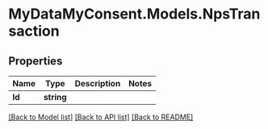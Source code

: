 # MyDataMyConsent.Models.NpsTransaction

## Properties

Name | Type | Description | Notes
------------ | ------------- | ------------- | -------------
**Id** | **string** |  | 

[[Back to Model list]](../README.md#documentation-for-models) [[Back to API list]](../README.md#documentation-for-api-endpoints) [[Back to README]](../README.md)

